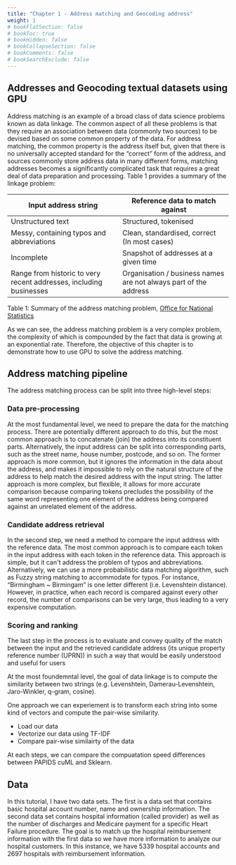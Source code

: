 ```yaml
---
title: "Chapter 1 - Address matching and Geocoding address"
weight: 1
# bookFlatSection: false
# bookToc: true
# bookHidden: false
# bookCollapseSection: false
# bookComments: false
# bookSearchExclude: false
---
```


## Addresses and Geocoding textual datasets using GPU 

Address matching is an example of a broad class of data science problems known as data linkage. The common aspect of all these problems is that they require an association between data (commonly two sources) to be devised based on some common property of the data. For address matching, the common property is the address itself but, given that there is no universally accepted standard for the “correct” form of the address, and sources commonly store address data in many different forms, matching addresses becomes a significantly complicated task that requires a great deal of data preparation and processing. Table 1 provides a summary of the linkage problem:



|Input address string| Reference data to match against| 
| --- | ----------- |
|Unstructured text |Structured, tokenised|
|Messy, containing typos and abbreviations|Clean, standardised, correct (In most cases)| 
|Incomplete| Snapshot of addresses at a given time| 
|Range from historic to very recent addresses, including businesses| Organisation / business names are not always part of the address| 

Table 1: Summary of the address matching problem, [Office for National Statistics](https://www.ons.gov.uk/methodology/methodologicalpublications/generalmethodology/onsworkingpaperseries/onsworkingpaperseriesno17usingdatasciencefortheaddressmatchingservice#:~:text=Address%20matching%20is%20an%20example,common%20property%20of%20the%20data.) 


As we can see, the address matching problem is a very complex problem, the complexity of which is compounded by the fact that data is growing at an exponential rate. Therefore, the objective of this chapter is to demonstrate how to use GPU to solve the address matching. 

## Address matching pipeline 

The address matching process can be split into three high-level steps:

### Data pre-processing 
At the most fundamental level, we need to prepare the data for the matching process. There are potentially different approach to do this, but the most common approach is to concatenate (join) the address into its constituent parts. Alternatively, the input address can be split into corresponding parts, such as the street name, house number, postcode, and so on. The former approach is more common, but it ignores the information in the data about the address, and makes it impossible to rely on the natural structure of the address to help match the desired address with the input string. The latter approach is more complex, but flexible, it allows for more accurate comparison because comparing tokens precludes the possibility of the same word representing one element of the address being compared against an unrelated element of the address. 


### Candidate address retrieval
In the second step, we need a method to compare the input address with the reference data. The most common approach is to compare each token in the input address with each token in the reference data. This approach is simple, but it can't address the problem of typos and abbreviations. Alternatively, we can use a more probabilistic data matching algorithm, such as Fuzzy string matching to accommodate for typos. For instance, “Birmingham ~ Birmingam” is one letter different (i.e. Levenshtein distance). However, in practice, when each record is compared against every other record, the number of comparisons can be very large, thus leading to a very expensive computation.

### Scoring and ranking 

The last step in the process is to evaluate and convey quality of the match between the input and the retrieved candidate address (its unique property reference number (UPRN)) in such a way that would be easily understood and useful for users




At the most foundemntal level, the goal of data linkage is to compute the similarity between two strings (e.g. Levenshtein, Damerau-Levenshtein, Jaro-Winkler, q-gram, cosine).

One approach we can experiement is to transform each string into some kind of vectors and compute the pair-wise similarity. 

- Load our data 
- Vectorize our data using TF-IDF 
- Compare pair-wise similairty of the data

At each steps, we can compare the compuatation speed differences between PAPIDS cuML and Sklearn.  


## Data 
In this tutorial, I have two data sets. The first is a data set that contains basic hospital account number, name and ownership information. The second data set contains hospital information (called provider) as well as the number of discharges and Medicare payment for a specific Heart Failure procedure. The goal is to match up the hospital reimbursement information with the first data so we have more information to analyze our hospital customers. In this instance, we have 5339 hospital accounts and 2697 hospitals with reimbursement information. 
